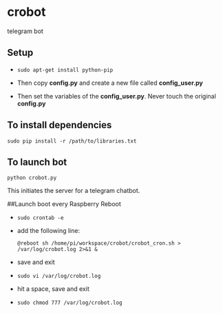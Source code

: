# crobot
telegram bot

## Setup
- ```sudo apt-get install python-pip```

- Then copy __config.py__ and create a new file called __config_user.py__
- Then set the variables of the __config_user.py__. Never touch the original __config.py__


## To install dependencies
```sudo pip install -r /path/to/libraries.txt```

## To launch bot
```python crobot.py```

This initiates the server for a telegram chatbot.

##Launch boot every Raspberry Reboot

- ```sudo crontab -e```
- add the following line:
  
  ```@reboot sh /home/pi/workspace/crobot/crobot_cron.sh > /var/log/crobot.log 2>&1 &```
- save and exit
- ```sudo vi /var/log/crobot.log```
- hit a space, save and exit
- ```sudo chmod 777 /var/log/crobot.log```  
